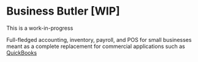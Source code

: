 # Business Butler [WIP]

This is a work-in-progress

Full-fledged accounting, inventory, payroll, and POS for small businesses meant as a complete replacement for commercial applications such as [QuickBooks](https://quickbooks.intuit.com/)

